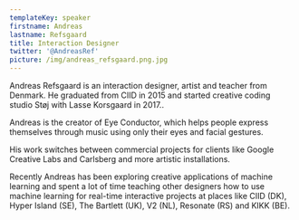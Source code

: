 ```yaml
---
templateKey: speaker
firstname: Andreas
lastname: Refsgaard
title: Interaction Designer
twitter: '@AndreasRef'
picture: /img/andreas_refsgaard.png.jpg
---
```

Andreas Refsgaard is an interaction designer, artist and teacher from Denmark. He graduated from CIID in 2015 and started creative coding studio Støj with Lasse Korsgaard in 2017..

Andreas is the creator of Eye Conductor, which helps people express themselves through music using only their eyes and facial gestures.

His work switches between commercial projects for clients like Google Creative Labs and Carlsberg and more artistic installations.

Recently Andreas has been exploring creative applications of machine learning and spent a lot of time teaching other designers how to use machine learning for real-time interactive projects at places like CIID (DK), Hyper Island (SE), The Bartlett (UK), V2 (NL), Resonate (RS) and KIKK (BE).